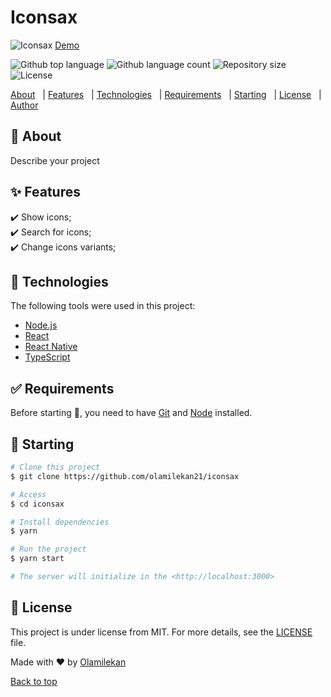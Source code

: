 # Iconsax

![Iconsax](./.github/app.gif)
[Demo](https://icon-sax.vercel.app)

![Github top language](https://img.shields.io/github/languages/top/olamilekan21/iconsax?color=56BEB8)
![Github language count](https://img.shields.io/github/languages/count/olamilekan21/iconsax?color=56BEB8)
![Repository size](https://img.shields.io/github/repo-size/olamilekan21/iconsax?color=56BEB8)
![License](https://img.shields.io/github/license/olamilekan21/iconsax?color=56BEB8)


[About](#dart-about)   |
[Features](#sparkles-features)   |
[Technologies](#rocket-technologies)   |
[Requirements](#white_check_mark-requirements)   |
[Starting](#checkered_flag-starting)   |
[License](#memo-license)   |
[Author](https://github.com/olamilekan21)

## :dart: About

Describe your project

## :sparkles: Features

:heavy_check_mark: Show icons;\
:heavy_check_mark: Search for icons;\
:heavy_check_mark: Change icons variants;

## :rocket: Technologies

The following tools were used in this project:

- [Node.js](https://nodejs.org/en/)
- [React](https://pt-br.reactjs.org/)
- [React Native](https://reactnative.dev/)
- [TypeScript](https://www.typescriptlang.org/)

## :white_check_mark: Requirements

Before starting :checkered_flag:, you need to have [Git](https://git-scm.com) and [Node](https://nodejs.org/en/) installed.

## :checkered_flag: Starting

```bash
# Clone this project
$ git clone https://github.com/olamilekan21/iconsax

# Access
$ cd iconsax

# Install dependencies
$ yarn

# Run the project
$ yarn start

# The server will initialize in the <http://localhost:3000>
```

## :memo: License

This project is under license from MIT. For more details, see the [LICENSE](LICENSE.md) file.

Made with :heart: by [Olamilekan](https://github.com/olamilekan21)

[Back to top](#top)